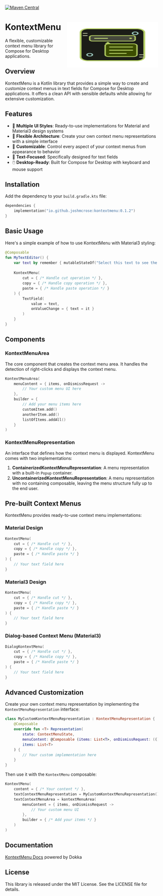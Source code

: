 [![Maven Central](https://img.shields.io/maven-central/v/io.github.joshmcrose/kontextmenu?label=Maven%20Central&labelColor=3C4D00&color=B7D167)](https://search.maven.org/artifact/io.github.joshmcrose/kontextmenu)

# KontextMenu <img src="/assets/logo-icon.svg" width="300" height="150" align="right" alt="KontextMenu Logo">

A flexible, customizable context menu library for Compose for Desktop applications.

## Overview

KontextMenu is a Kotlin library that provides a simple way to create and customize context menus in text fields for Compose for Desktop applications. It offers a clean API with sensible defaults while allowing for extensive customization.

## Features

- 🎨 **Multiple UI Styles**: Ready-to-use implementations for Material and Material3 design systems
- 🧩 **Flexible Architecture**: Create your own context menu representations with a simple interface
- 🔧 **Customizable**: Control every aspect of your context menus from appearance to behavior
- 📝 **Text-Focused**: Specifically designed for text fields
- 🖱️ **Desktop-Ready**: Built for Compose for Desktop with keyboard and mouse support

## Installation

Add the dependency to your `build.gradle.kts` file:

```kotlin
dependencies {
    implementation("io.github.joshmcrose:kontextmenu:0.1.2")
}
```

## Basic Usage

Here's a simple example of how to use KontextMenu with Material3 styling:

```kotlin
@Composable
fun MyTextEditor() {
    var text by remember { mutableStateOf("Select this text to see the context menu") }

    KontextMenu(
        cut = { /* Handle cut operation */ },
        copy = { /* Handle copy operation */ },
        paste = { /* Handle paste operation */ }
    ) {
        TextField(
            value = text,
            onValueChange = { text = it }
        )
    }
}
```

## Components

### KontextMenuArea

The core component that creates the context menu area. It handles the detection of right-clicks and displays the context menu.

```kotlin
KontextMenuArea(
    menuContent = { items, onDismissRequest ->
        // Your custom menu UI here
    },
    builder = { 
        // Add your menu items here
        customItem.add()
        anotherItem.add()
        listOfItems.addAll()
    }
)
```

### KontextMenuRepresentation

An interface that defines how the context menu is displayed. KontextMenu comes with two implementations:

1. **ContainerizedKontextMenuRepresentation**: A menu representation with a built-in `Popup` container.
2. **UncontainerizedKontextMenuRepresentation**: A menu representation with no containing composable, leaving the menu structure fully up to the end user.

## Pre-built Context Menus

KontextMenu provides ready-to-use context menu implementations:

### Material Design

```kotlin
KontextMenu(
    cut = { /* Handle cut */ },
    copy = { /* Handle copy */ },
    paste = { /* Handle paste */ }
) {
    // Your text field here
}
```

### Material3 Design

```kotlin
KontextMenu(
    cut = { /* Handle cut */ },
    copy = { /* Handle copy */ },
    paste = { /* Handle paste */ }
) {
    // Your text field here
}
```

### Dialog-based Context Menu (Material3)

```kotlin
DialogKontextMenu(
    cut = { /* Handle cut */ },
    copy = { /* Handle copy */ },
    paste = { /* Handle paste */ }
) {
    // Your text field here
}
```

## Advanced Customization

Create your own context menu representation by implementing the `KontextMenuRepresentation` interface:

```kotlin
class MyCustomKontextMenuRepresentation : KontextMenuRepresentation {
    @Composable
    override fun <T> Representation(
        state: ContextMenuState,
        menuContent: @Composable (items: List<T>, onDismissRequest: (() -> Unit)?) -> Unit,
        items: List<T>
    ) {
        // Your custom implementation here
    }
}
```

Then use it with the `KontextMenu` composable:

```kotlin
KontextMenu(
    content = { /* Your content */ },
    textContextMenuRepresentation = MyCustomKontextMenuRepresentation(),
    textContextMenuArea = kontextMenuArea(
        menuContent = { items, onDismissRequest -> 
            // Your custom menu UI 
        },
        builder = { /* Add your items */ }
    )
)
```

## Documentation

[KontextMenu Docs](https://joshmcrose.github.io/KontextMenu/) powered by Dokka

## License

This library is released under the MIT License. See the LICENSE file for details.
